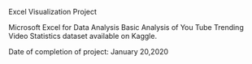 Excel Visualization Project

Microsoft Excel for Data Analysis Basic Analysis of You Tube Trending Video Statistics dataset available on Kaggle.

Date of completion of project: January 20,2020
